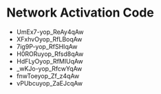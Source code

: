 # Network Activation Code
* UmEx7-yop_ReAy4qAw
* XFxhvOyop_RfLBoqAw
* 7ig9P-yop_RfSHIqAw
* H0RORuyop_Rfsd8qAw
* HdFLyOyop_RfMIUqAw
* _wKJo-yop_RfcwYqAw
* fnwToeyop_Zf_z4qAw
* vPUbcuyop_ZaEJcqAw